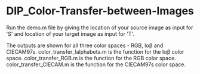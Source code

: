 # DIP_Color-Transfer-between-Images

Run the demo.m file by giving the location of your source image as input for 'S' 
and location of your target image as input for 'T'.

The outputs are shown for all three color spaces - RGB, lαβ and CIECAM97s.
color_transfer_lalphabeta.m is the function for the lαβ color space.
color_transfer_RGB.m is the function for the RGB color space.
color_transfer_CIECAM.m is the function for the CIECAM97s color space.
